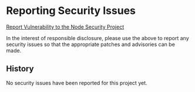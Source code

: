 # Reporting Security Issues

[Report Vulnerability to the Node Security Project](mailto:report@nodesecurity.io?subject=Security%20Issue%20for%20simplewebrtc)

In the interest of responsible disclosure, please use the above to report any security issues so
that the appropriate patches and advisories can be made.

## History

No security issues have been reported for this project yet.
